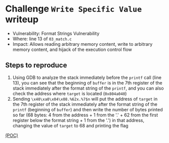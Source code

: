 # Challenge `Write Specific Value` writeup

- Vulnerability: Format Strings Vulnerability
- Where: line 13 of `03_match.c`
- Impact: Allows reading arbitrary memory content, write to arbitrary memory content, and hijack of the execution control flow

## Steps to reproduce

1. Using GDB to analyze the stack immediately before the `printf` call (line 13), you can see that the beginning of `buffer` is in the 7th register of the stack immediately after the format string of the `printf`, and you can also check the address where `target` is located (`0x804a040`)
2. Sending `\x40\xa0\x04\x08.%62x.%7$n` will put the address of `target` in the 7th register of the stack immediately after the format string of the `printf` (beginning of `buffer`) and then write the number of bytes printed so far (68 bytes: 4 from the address + 1 from the '.' + 62 from the first register below the format string + 1 from the '.') in that address, changing the value of `target` to 68 and printing the flag

[(POC)](pocs/write_specific_value_poc.py)
